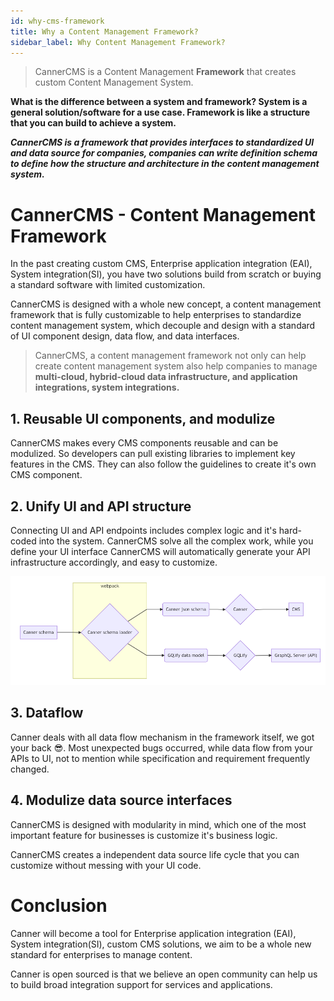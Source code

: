 ```yaml
---
id: why-cms-framework
title: Why a Content Management Framework? 
sidebar_label: Why Content Management Framework?
---
```


> CannerCMS is a Content Management **Framework** that creates custom Content Management System.

**What is the difference between a system and framework? System is a general solution/software for a use case. Framework is like a structure that you can build to achieve a system.**

***CannerCMS is a framework that provides interfaces to standardized UI and data source for companies, companies can write definition schema to define how the structure and architecture in the content management system.***

# CannerCMS - Content Management Framework

In the past creating custom CMS, Enterprise application integration (EAI), System integration(SI), you have two solutions build from scratch or buying a standard software with limited customization.

CannerCMS is designed with a whole new concept, a content management framework that is fully customizable to help enterprises to standardize content management system, which decouple and design with a standard of UI component design, data flow, and data interfaces.

> CannerCMS, a content management framework not only can help create content management system also help companies to manage **multi-cloud,  hybrid-cloud data infrastructure, and application integrations, system integrations.**


## 1. Reusable UI components, and modulize

CannerCMS makes every CMS components reusable and can be modulized. So developers can pull existing libraries to implement key features in the CMS. They can also follow the guidelines to create it's own CMS component.

## 2. Unify UI and API structure

Connecting UI and API endpoints includes complex logic and it's hard-coded into the system. CannerCMS solve all the complex work, while you define your UI interface CannerCMS will automatically generate your API infrastructure accordingly, and easy to customize.

![canner-flow](/docs/assets/canner-flow.png)

## 3. Dataflow

Canner deals with all data flow mechanism in the framework itself, we got your back 😎.  Most unexpected bugs occurred, while data flow from your APIs to UI, not to mention while specification and requirement frequently changed.


## 4. Modulize data source interfaces

CannerCMS is designed with modularity in mind, which one of the most important feature for businesses is customize it's business logic.

CannerCMS creates a independent data source life cycle that you can customize without messing with your UI code.

# Conclusion

Canner will become a tool for Enterprise application integration (EAI), System integration(SI), custom CMS solutions, we aim to be a whole new standard for enterprises to manage content.

Canner is open sourced is that we believe an open community can help us to build broad integration support for services and applications.